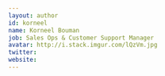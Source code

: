 ```yaml
---
layout: author
id: korneel
name: Korneel Bouman
job: Sales Ops & Customer Support Manager
avatar: http://i.stack.imgur.com/lQzVm.jpg
twitter: 
website: 
---
```

